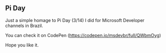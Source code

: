 ## Pi Day
Just a simple homage to Pi Day (3/14) I did for Microsoft Developer channels in Brazil.

You can check it on CodePen (https://codepen.io/msdevbr/full/QWbmOyg) 

Hope you like it.
